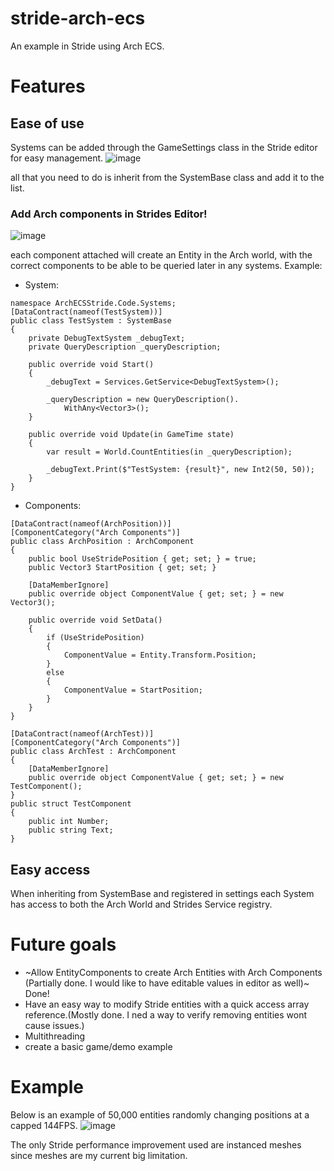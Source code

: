 # stride-arch-ecs
An example in Stride using Arch ECS.

# Features
## Ease of use
Systems can be added through the GameSettings class in the Stride editor for easy management.
![image](https://github.com/Doprez/stride-arch-ecs/assets/73259914/4840313e-42b5-499e-9ba2-06cb18d77953)

all that you need to do is inherit from the SystemBase class and add it to the list.

### Add Arch components in Strides Editor!
![image](https://github.com/Doprez/stride-arch-ecs/assets/73259914/03796e5c-4e38-4ff5-8fde-cc2fd813dcfd)

each component attached will create an Entity in the Arch world, with the correct components to be able to be queried later in any systems.
Example:
- System:
```
namespace ArchECSStride.Code.Systems;
[DataContract(nameof(TestSystem))]
public class TestSystem : SystemBase
{
	private DebugTextSystem _debugText;
	private QueryDescription _queryDescription;

	public override void Start()
	{
		_debugText = Services.GetService<DebugTextSystem>();

		_queryDescription = new QueryDescription().
			WithAny<Vector3>();
	}

	public override void Update(in GameTime state)
	{
		var result = World.CountEntities(in _queryDescription);

		_debugText.Print($"TestSystem: {result}", new Int2(50, 50));
	}
}
```
- Components:
```
[DataContract(nameof(ArchPosition))]
[ComponentCategory("Arch Components")]
public class ArchPosition : ArchComponent
{
	public bool UseStridePosition { get; set; } = true;
	public Vector3 StartPosition { get; set; }

	[DataMemberIgnore]
	public override object ComponentValue { get; set; } = new Vector3();

	public override void SetData()
	{
		if (UseStridePosition)
		{
			ComponentValue = Entity.Transform.Position;
		}
		else
		{
			ComponentValue = StartPosition;
		}
	}
}
```
```
[DataContract(nameof(ArchTest))]
[ComponentCategory("Arch Components")]
public class ArchTest : ArchComponent
{
	[DataMemberIgnore]
	public override object ComponentValue { get; set; } = new TestComponent();
}
public struct TestComponent
{
	public int Number;
	public string Text;
}
```


## Easy access
When inheriting from SystemBase and registered in settings each System has access to both the Arch World and Strides Service registry.

# Future goals
- ~Allow EntityComponents to create Arch Entities with Arch Components (Partially done. I would like to have editable values in editor as well)~ Done!
- Have an easy way to modify Stride entities with a quick access array reference.(Mostly done. I ned a way to verify removing entities wont cause issues.)
- Multithreading
- create a basic game/demo example

# Example
Below is an example of 50,000 entities randomly changing positions at a capped 144FPS. 
![image](https://github.com/Doprez/stride-arch-ecs/assets/73259914/3932095e-d6ef-4733-8b2d-2f626f8dcf7b)

The only Stride performance improvement used are instanced meshes since meshes are my current big limitation.
